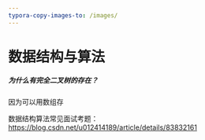 ```yaml
---
typora-copy-images-to: /images/
---
```


# 数据结构与算法

##### 为什么有完全二叉树的存在？

因为可以用数组存



数据结构算法常见面试考题：https://blog.csdn.net/u012414189/article/details/83832161 